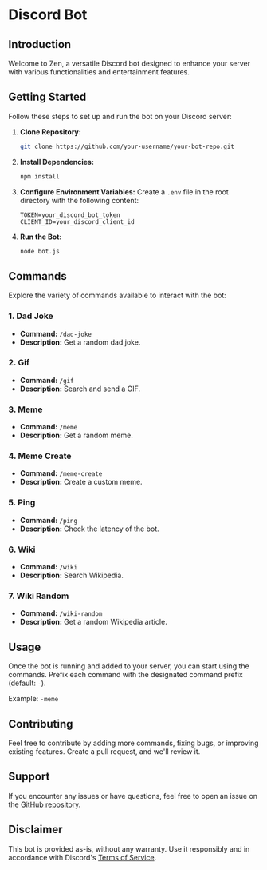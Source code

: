 # Discord Bot

## Introduction
Welcome to Zen, a versatile Discord bot designed to enhance your server with various functionalities and entertainment features.

## Getting Started
Follow these steps to set up and run the bot on your Discord server:

1. **Clone Repository:**
   ```bash
   git clone https://github.com/your-username/your-bot-repo.git
   ```

2. **Install Dependencies:**
   ```bash
   npm install
   ```

3. **Configure Environment Variables:**
   Create a `.env` file in the root directory with the following content:
   ```
   TOKEN=your_discord_bot_token
   CLIENT_ID=your_discord_client_id
   ```

4. **Run the Bot:**
   ```bash
   node bot.js
   ```

## Commands
Explore the variety of commands available to interact with the bot:

### 1. Dad Joke
- **Command:** `/dad-joke`
- **Description:** Get a random dad joke.

### 2. Gif
- **Command:** `/gif`
- **Description:** Search and send a GIF.

### 3. Meme
- **Command:** `/meme`
- **Description:** Get a random meme.

### 4. Meme Create
- **Command:** `/meme-create`
- **Description:** Create a custom meme.

### 5. Ping
- **Command:** `/ping`
- **Description:** Check the latency of the bot.

### 6. Wiki
- **Command:** `/wiki`
- **Description:** Search Wikipedia.

### 7. Wiki Random
- **Command:** `/wiki-random`
- **Description:** Get a random Wikipedia article.

## Usage
Once the bot is running and added to your server, you can start using the commands. Prefix each command with the designated command prefix (default: `-`).

Example: `-meme`

## Contributing
Feel free to contribute by adding more commands, fixing bugs, or improving existing features. Create a pull request, and we'll review it.

## Support
If you encounter any issues or have questions, feel free to open an issue on the [GitHub repository](https://github.com/your-username/your-bot-repo/issues).

## Disclaimer
This bot is provided as-is, without any warranty. Use it responsibly and in accordance with Discord's [Terms of Service](https://discord.com/terms).
